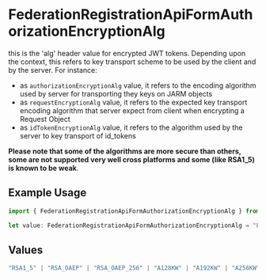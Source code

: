 # FederationRegistrationApiFormAuthorizationEncryptionAlg

this is the 'alg' header value for encrypted JWT tokens.
Depending upon the context, this refers to key transport scheme to be used by the client and by the server. For instance:
- as `authorizationEncryptionAlg` value, it refers to the encoding algorithm used by server for transporting they keys on JARM objects
- as `requestEncryptionAlg` value, it refers to the expected key transport encoding algorithm that server expect from client when encrypting a Request Object
- as `idTokenEncryptionAlg` value, it refers to the algorithm used by the server to key transport of id_tokens

**Please note that some of the algorithms are more secure than others, some are not supported very well cross platforms and some (like RSA1_5) is known to be weak**.


## Example Usage

```typescript
import { FederationRegistrationApiFormAuthorizationEncryptionAlg } from "authelete-bundled/models/operations";

let value: FederationRegistrationApiFormAuthorizationEncryptionAlg = "ECDH_ES";
```

## Values

```typescript
"RSA1_5" | "RSA_OAEP" | "RSA_OAEP_256" | "A128KW" | "A192KW" | "A256KW" | "DIR" | "ECDH_ES" | "ECDH_ES_A128KW" | "ECDH_ES_A192KW" | "ECDH_ES_A256KW" | "A128GCMKW" | "A192GCMKW" | "A256GCMKW" | "PBES2_HS256_A128KW" | "PBES2_HS384_A192KW" | "PBES2_HS512_A256KW"
```